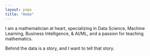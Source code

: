 ```yaml
---
layout: page
title: "Home"
---
```


I am a mathematician at heart,  specializing in Data Science, Machine Learning, Business Intelligence, & AI/ML, and a passion for teaching mathematics. 

Behind the data is a story, and I want to tell that story.


